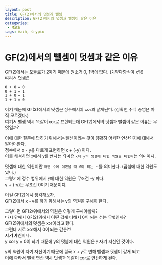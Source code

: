```yaml
---
layout: post
title: GF(2)에서의 덧셈과 뺄셈
description: GF(2)에서의 덧셈과 뺄셈이 같은 이유
categories:
 - Math
tags: Math, Crypto
---
```


# GF(2)에서의 뺄셈이 덧셈과 같은 이유
GF(2)에서는 모듈로가 2이기 때문에 원소가 0, 1밖에 없다. (기약다항식이 x임)  
따라서 덧셈은

```
0 + 0 = 0
0 + 1 = 1
1 + 0 = 1
1 + 1 = 0
```

이기 때문에 GF(2)에서의 덧셈은 정수에서의 xor과 같게된다. (정확한 수식 증명은 아직 모르겠다.)  
여기서 뺄셈 역시 똑같이 xor로 표현되는데 GF(2)에서의 덧셈과 뺄셈이 같은 이유는 무엇일까?  

이에 대한 질문에 답하기 위해서는 뺄셈이라는 것이 정확히 어떠한 연산인지에 대해서 알아야한다.  
정수에서 x - y를 다르게 표현하면 x + (-y) 이다.  
이를 해석하면 x에서 y를 뺀다는 의미은 `x에 y의 덧셈에 대한 역원을 더한다`는 의미이다.  

덧셈에 대한 역원이란 `어떤 수에 더했을 때 0이 되는 수`를 의미한다. (곱셈에 대한 역원도 있다.)  
그렇기에 정수 범위에서 y에 대한 역원은 무조건 -y 이다.  
y + (-y)는 무조건 0이기 때문이다.  

이걸 GF(2)에서 생각해보자.  
GF(2)에서 x - y를 하기 위해서는 y의 역원을 구해야 한다.  

그렇다면 GF(2)위에서의 역원은 어떻게 구해야할까?  
다시 말해서 GF(2)위에서 어떤 값에 더해서 0이 되는 수는 무엇일까?  
GF(2)위에서의 덧셈은 xor이라고 했다.  
그런데 서로 xor해서 0이 되는 값은??  
**자기 자신**이다.  
y xor y = 0이 되기 때문에 y의 덧셈에 대한 역원은 y 자기 자신인 것이다.  

y의 역원이 자기 자신이기 때문에 결국 x + y로 변해 뺄셈과 덧셈이 같게 되고  
이에 따라서 뺄셈 연산 역시 덧셈과 똑같이 xor로 연산하게 된다.